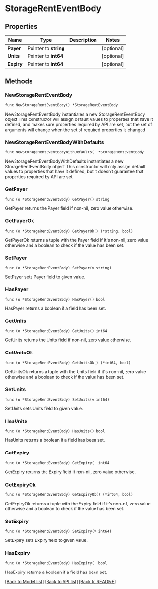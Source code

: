 # StorageRentEventBody

## Properties

Name | Type | Description | Notes
------------ | ------------- | ------------- | -------------
**Payer** | Pointer to **string** |  | [optional] 
**Units** | Pointer to **int64** |  | [optional] 
**Expiry** | Pointer to **int64** |  | [optional] 

## Methods

### NewStorageRentEventBody

`func NewStorageRentEventBody() *StorageRentEventBody`

NewStorageRentEventBody instantiates a new StorageRentEventBody object
This constructor will assign default values to properties that have it defined,
and makes sure properties required by API are set, but the set of arguments
will change when the set of required properties is changed

### NewStorageRentEventBodyWithDefaults

`func NewStorageRentEventBodyWithDefaults() *StorageRentEventBody`

NewStorageRentEventBodyWithDefaults instantiates a new StorageRentEventBody object
This constructor will only assign default values to properties that have it defined,
but it doesn't guarantee that properties required by API are set

### GetPayer

`func (o *StorageRentEventBody) GetPayer() string`

GetPayer returns the Payer field if non-nil, zero value otherwise.

### GetPayerOk

`func (o *StorageRentEventBody) GetPayerOk() (*string, bool)`

GetPayerOk returns a tuple with the Payer field if it's non-nil, zero value otherwise
and a boolean to check if the value has been set.

### SetPayer

`func (o *StorageRentEventBody) SetPayer(v string)`

SetPayer sets Payer field to given value.

### HasPayer

`func (o *StorageRentEventBody) HasPayer() bool`

HasPayer returns a boolean if a field has been set.

### GetUnits

`func (o *StorageRentEventBody) GetUnits() int64`

GetUnits returns the Units field if non-nil, zero value otherwise.

### GetUnitsOk

`func (o *StorageRentEventBody) GetUnitsOk() (*int64, bool)`

GetUnitsOk returns a tuple with the Units field if it's non-nil, zero value otherwise
and a boolean to check if the value has been set.

### SetUnits

`func (o *StorageRentEventBody) SetUnits(v int64)`

SetUnits sets Units field to given value.

### HasUnits

`func (o *StorageRentEventBody) HasUnits() bool`

HasUnits returns a boolean if a field has been set.

### GetExpiry

`func (o *StorageRentEventBody) GetExpiry() int64`

GetExpiry returns the Expiry field if non-nil, zero value otherwise.

### GetExpiryOk

`func (o *StorageRentEventBody) GetExpiryOk() (*int64, bool)`

GetExpiryOk returns a tuple with the Expiry field if it's non-nil, zero value otherwise
and a boolean to check if the value has been set.

### SetExpiry

`func (o *StorageRentEventBody) SetExpiry(v int64)`

SetExpiry sets Expiry field to given value.

### HasExpiry

`func (o *StorageRentEventBody) HasExpiry() bool`

HasExpiry returns a boolean if a field has been set.


[[Back to Model list]](../README.md#documentation-for-models) [[Back to API list]](../README.md#documentation-for-api-endpoints) [[Back to README]](../README.md)


